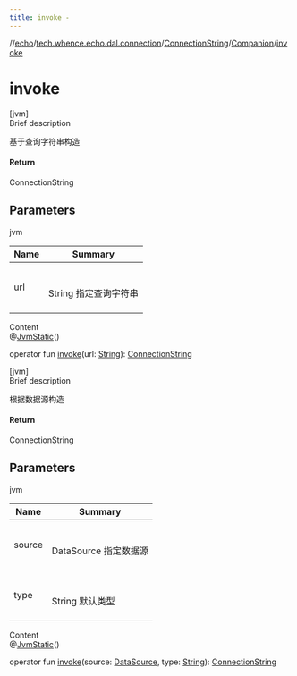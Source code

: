 ```yaml
---
title: invoke -
---
```

//[echo](../../../index.md)/[tech.whence.echo.dal.connection](../../index.md)/[ConnectionString](../index.md)/[Companion](index.md)/[invoke](invoke.md)



# invoke  
[jvm]  
Brief description  


基于查询字符串构造



#### Return  


ConnectionString



## Parameters  
  
jvm  
  
|  Name|  Summary| 
|---|---|
| url| <br><br>String 指定查询字符串<br><br>
  
  
Content  
@[JvmStatic](https://kotlinlang.org/api/latest/jvm/stdlib/kotlin.jvm/-jvm-static/index.html)()  
  
operator fun [invoke](invoke.md)(url: [String](https://kotlinlang.org/api/latest/jvm/stdlib/kotlin/-string/index.html)): [ConnectionString](../index.md)  


[jvm]  
Brief description  


根据数据源构造



#### Return  


ConnectionString



## Parameters  
  
jvm  
  
|  Name|  Summary| 
|---|---|
| source| <br><br>DataSource 指定数据源<br><br>
| type| <br><br>String 默认类型<br><br>
  
  
Content  
@[JvmStatic](https://kotlinlang.org/api/latest/jvm/stdlib/kotlin.jvm/-jvm-static/index.html)()  
  
operator fun [invoke](invoke.md)(source: [DataSource](../../../tech.whence.echo.dal/-data-source/index.md), type: [String](https://kotlinlang.org/api/latest/jvm/stdlib/kotlin/-string/index.html)): [ConnectionString](../index.md)  



